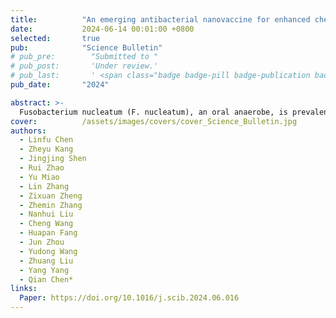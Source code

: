 ```yaml
---
title:          "An emerging antibacterial nanovaccine for enhanced chemotherapy by selectively eliminating tumor-colonizing bacteria"
date:           2024-06-14 00:01:00 +0800
selected:       true
pub:            "Science Bulletin"
# pub_pre:        "Submitted to "
# pub_post:       'Under review.'
# pub_last:       ' <span class="badge badge-pill badge-publication badge-success">Spotlight</span>'
pub_date:       "2024"

abstract: >-
  Fusobacterium nucleatum (F. nucleatum), an oral anaerobe, is prevalent in colorectal cancer and is closely related to increased cancer cell growth, metastasis, and poor treatment outcomes. Bacterial vaccines capable of selectively eliminating bacteria present a promising approach to targeting intratumor F. nucleatum, thereby enhancing cancer treatment. Although adjuvants have been employed to enhance the immune response, the vaccine’s effectiveness is constrained by inadequate T-cell activation necessary for eradicating intracellular pathogens. In this study, we developed a minimalistic, biomimetic nanovaccine by integrating highly immunostimulatory adjuvant cholesterol-modified CpG oligonucleotides into the autologously derived F. nucleatum membranes. Compared to the traditional vaccines consisting of inactivated bacteria and Alum adjuvant, the nanovaccine coupled with bacterial membranes and adjuvants could remarkably improve multiple antigens and adjuvant co-delivery to dendritic cells, maximizing their ability to achieve effective antigen presentation and strong downstream immune progress. Notably, the nanovaccine exhibits outstanding selective prophylactic and therapeutic effects, eliminating F. nucleatum without affecting intratumoral and gut microbiota. It significantly enhances chemotherapy efficacy and reduces cancer metastasis in F. nucleatum-infected colorectal cancer. Overall, this work represents the rational application of bacterial nanovaccine and provides a blueprint for future development in enhancing the antitumor effect against bacterial-infected cancer.
cover:          /assets/images/covers/cover_Science_Bulletin.jpg
authors:
  - Linfu Chen
  - Zheyu Kang
  - Jingjing Shen
  - Rui Zhao
  - Yu Miao
  - Lin Zhang
  - Zixuan Zheng
  - Zhemin Zhang
  - Nanhui Liu
  - Cheng Wang
  - Huapan Fang
  - Jun Zhou
  - Yudong Wang
  - Zhuang Liu
  - Yang Yang
  - Qian Chen*
links:
  Paper: https://doi.org/10.1016/j.scib.2024.06.016
---
```

